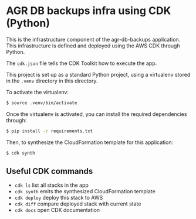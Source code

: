 
# AGR DB backups infra using CDK (Python)

This is the infrastructure component of the agr-db-backups application.
This infrastructure is defined and deployed using the AWS CDK through Python.

The `cdk.json` file tells the CDK Toolkit how to execute the app.

This project is set up as a standard Python project, using a virtualenv
stored in the `.venv` directory in this directory.

To activate the virtualenv:
```bash
$ source .venv/bin/activate
```

Once the virtualenv is activated, you can install the required dependencies through:
```bash
$ pip install -r requirements.txt
```

Then, to synthesize the CloudFormation template for this application:
```bash
$ cdk synth
```

## Useful CDK commands
 * `cdk ls`          list all stacks in the app
 * `cdk synth`       emits the synthesized CloudFormation template
 * `cdk deploy`      deploy this stack to AWS
 * `cdk diff`        compare deployed stack with current state
 * `cdk docs`        open CDK documentation
